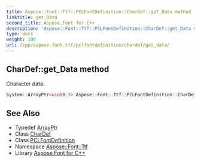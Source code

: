 ```yaml
---
title: Aspose::Font::Ttf::PCLFontDefinition::CharDef::get_Data method
linktitle: get_Data
second_title: Aspose.Font for C++
description: 'Aspose::Font::Ttf::PCLFontDefinition::CharDef::get_Data method. Character data in C++.'
type: docs
weight: 100
url: /cpp/aspose.font.ttf/pclfontdefinition/chardef/get_data/
---
```

## CharDef::get_Data method


Character data.

```cpp
System::ArrayPtr<uint8_t> Aspose::Font::Ttf::PCLFontDefinition::CharDef::get_Data() const
```

## See Also

* Typedef [ArrayPtr](../../../../system/arrayptr/)
* Class [CharDef](../)
* Class [PCLFontDefinition](../../)
* Namespace [Aspose::Font::Ttf](../../../)
* Library [Aspose.Font for C++](../../../../)
